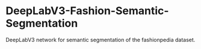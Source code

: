 # DeepLabV3-Fashion-Semantic-Segmentation
DeepLabV3 network for semantic segmentation of the fashionpedia dataset. 
